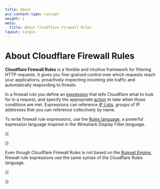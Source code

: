 ```yaml
---
title: About
pcx-content-type: concept
weight: 2
meta:
  title: About Cloudflare Firewall Rules
layout: single
---
```


# About Cloudflare Firewall Rules

**Cloudflare Firewall Rules** is a flexible and intuitive framework for filtering HTTP requests. It gives you fine-grained control over which requests reach your applications, proactively inspecting incoming site traffic and automatically responding to threats. 

In a firewall rule you define an [expression](/ruleset-engine/rules-language/expressions/) that tells Cloudflare what to look for in a request, and specify the appropriate [action](/firewall/cf-firewall-rules/actions/) to take when those conditions are met. Expressions can reference [IP Lists](/firewall/cf-firewall-rules/rules-lists/), groups of IP addresses that you can reference collectively by name.

To write firewall rule expressions, use the [Rules language](/ruleset-engine/rules-language/), a powerful expression language inspired in the Wireshark Display Filter language. 

{{<Aside type="note">}}

Even though Cloudflare Firewall Rules is not based on the [Ruleset Engine](/ruleset-engine/), firewall rule expressions use the same syntax of the Cloudflare Rules language.

{{</Aside>}}